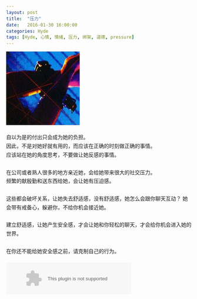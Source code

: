 ```yaml
---
layout: post
title:  "压力"
date:   2016-01-30 16:00:00
categories: Hyde
tags: [Hyde, 心情, 情绪, 压力, 绑架, 道德, pressure]
---
```

<img style="line-height:1.7em;margin-bottom:1.3em;" src="/images/postimg/2016-01-30_3.jpg" alt="捆绑">  
<div style="line-height:1.7em;margin-bottom:1.3em;">
自以为是的付出只会成为她的负担。<br>
因此，不是对她好就有用的，而应该在正确的时刻做正确的事情。<br>
应该站在她的角度思考，不要做让她反感的事情。<br>
<br>
在公司或者熟人很多的地方亲近她，会给她带来很大的社交压力。<br>
频繁的献殷勤和送东西给她，会让她有压迫感。<br>
<br>
这些都会破坏关系，让她失去舒适感，没有舒适感，她怎么会跟你聊天互动？  
她会带有戒备心，躲避你，不给你机会接近她。<br>
<br>
建立舒适感，让她产生安全感，才会让她和你轻松的聊天，才会给你机会进入她的世界。<br>
<br>
在你还不能给她安全感之前，请克制自己的行为。
</div>



<div class="pc-only" style="margin-top:20px;">
<embed src="http://music.163.com/style/swf/widget.swf?sid=276840&type=2&auto=1&width=320&height=66" width="340" height="86"  allowNetworking="all"></embed>
</div>

<div class="sp-only" style="margin-top:20px;">
<script type="text/javascript" src="http://www.xiami.com/widget/player-single?uid=4902969&sid=1770906933&mode=js"></script>
</div>

